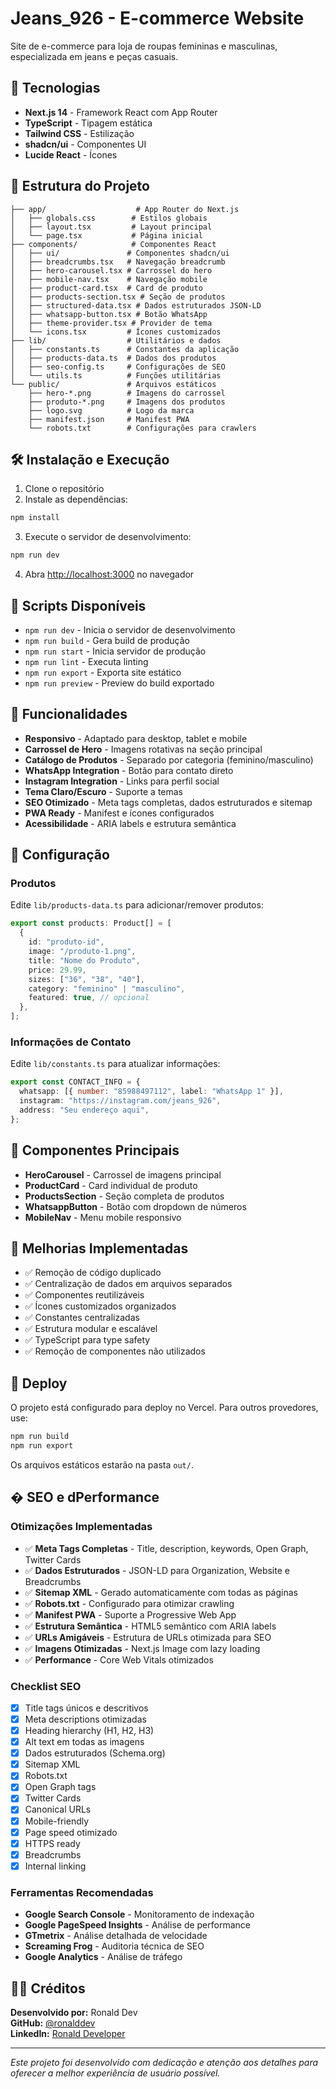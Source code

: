 # Jeans_926 - E-commerce Website

Site de e-commerce para loja de roupas femininas e masculinas, especializada em jeans e peças casuais.

## 🚀 Tecnologias

- **Next.js 14** - Framework React com App Router
- **TypeScript** - Tipagem estática
- **Tailwind CSS** - Estilização
- **shadcn/ui** - Componentes UI
- **Lucide React** - Ícones

## 📁 Estrutura do Projeto

```
├── app/                    # App Router do Next.js
│   ├── globals.css        # Estilos globais
│   ├── layout.tsx         # Layout principal
│   └── page.tsx           # Página inicial
├── components/            # Componentes React
│   ├── ui/               # Componentes shadcn/ui
│   ├── breadcrumbs.tsx   # Navegação breadcrumb
│   ├── hero-carousel.tsx # Carrossel do hero
│   ├── mobile-nav.tsx    # Navegação mobile
│   ├── product-card.tsx  # Card de produto
│   ├── products-section.tsx # Seção de produtos
│   ├── structured-data.tsx # Dados estruturados JSON-LD
│   ├── whatsapp-button.tsx # Botão WhatsApp
│   ├── theme-provider.tsx # Provider de tema
│   └── icons.tsx         # Ícones customizados
├── lib/                  # Utilitários e dados
│   ├── constants.ts      # Constantes da aplicação
│   ├── products-data.ts  # Dados dos produtos
│   ├── seo-config.ts     # Configurações de SEO
│   └── utils.ts          # Funções utilitárias
└── public/               # Arquivos estáticos
    ├── hero-*.png        # Imagens do carrossel
    ├── produto-*.png     # Imagens dos produtos
    ├── logo.svg          # Logo da marca
    ├── manifest.json     # Manifest PWA
    └── robots.txt        # Configurações para crawlers
```

## 🛠️ Instalação e Execução

1. Clone o repositório
2. Instale as dependências:

```bash
npm install
```

3. Execute o servidor de desenvolvimento:

```bash
npm run dev
```

4. Abra [http://localhost:3000](http://localhost:3000) no navegador

## 📝 Scripts Disponíveis

- `npm run dev` - Inicia o servidor de desenvolvimento
- `npm run build` - Gera build de produção
- `npm run start` - Inicia servidor de produção
- `npm run lint` - Executa linting
- `npm run export` - Exporta site estático
- `npm run preview` - Preview do build exportado

## 🎨 Funcionalidades

- **Responsivo** - Adaptado para desktop, tablet e mobile
- **Carrossel de Hero** - Imagens rotativas na seção principal
- **Catálogo de Produtos** - Separado por categoria (feminino/masculino)
- **WhatsApp Integration** - Botão para contato direto
- **Instagram Integration** - Links para perfil social
- **Tema Claro/Escuro** - Suporte a temas
- **SEO Otimizado** - Meta tags completas, dados estruturados e sitemap
- **PWA Ready** - Manifest e ícones configurados
- **Acessibilidade** - ARIA labels e estrutura semântica

## 🔧 Configuração

### Produtos

Edite `lib/products-data.ts` para adicionar/remover produtos:

```typescript
export const products: Product[] = [
  {
    id: "produto-id",
    image: "/produto-1.png",
    title: "Nome do Produto",
    price: 29.99,
    sizes: ["36", "38", "40"],
    category: "feminino" | "masculino",
    featured: true, // opcional
  },
];
```

### Informações de Contato

Edite `lib/constants.ts` para atualizar informações:

```typescript
export const CONTACT_INFO = {
  whatsapp: [{ number: "85988497112", label: "WhatsApp 1" }],
  instagram: "https://instagram.com/jeans_926",
  address: "Seu endereço aqui",
};
```

## 📱 Componentes Principais

- **HeroCarousel** - Carrossel de imagens principal
- **ProductCard** - Card individual de produto
- **ProductsSection** - Seção completa de produtos
- **WhatsappButton** - Botão com dropdown de números
- **MobileNav** - Menu mobile responsivo

## 🎯 Melhorias Implementadas

- ✅ Remoção de código duplicado
- ✅ Centralização de dados em arquivos separados
- ✅ Componentes reutilizáveis
- ✅ Ícones customizados organizados
- ✅ Constantes centralizadas
- ✅ Estrutura modular e escalável
- ✅ TypeScript para type safety
- ✅ Remoção de componentes não utilizados

## 📄 Deploy

O projeto está configurado para deploy no Vercel. Para outros provedores, use:

```bash
npm run build
npm run export
```

Os arquivos estáticos estarão na pasta `out/`.

## � SEO e dPerformance

### Otimizações Implementadas

- ✅ **Meta Tags Completas** - Title, description, keywords, Open Graph, Twitter Cards
- ✅ **Dados Estruturados** - JSON-LD para Organization, Website e Breadcrumbs
- ✅ **Sitemap XML** - Gerado automaticamente com todas as páginas
- ✅ **Robots.txt** - Configurado para otimizar crawling
- ✅ **Manifest PWA** - Suporte a Progressive Web App
- ✅ **Estrutura Semântica** - HTML5 semântico com ARIA labels
- ✅ **URLs Amigáveis** - Estrutura de URLs otimizada para SEO
- ✅ **Imagens Otimizadas** - Next.js Image com lazy loading
- ✅ **Performance** - Core Web Vitals otimizados

### Checklist SEO

- [x] Title tags únicos e descritivos
- [x] Meta descriptions otimizadas
- [x] Heading hierarchy (H1, H2, H3)
- [x] Alt text em todas as imagens
- [x] Dados estruturados (Schema.org)
- [x] Sitemap XML
- [x] Robots.txt
- [x] Open Graph tags
- [x] Twitter Cards
- [x] Canonical URLs
- [x] Mobile-friendly
- [x] Page speed otimizado
- [x] HTTPS ready
- [x] Breadcrumbs
- [x] Internal linking

### Ferramentas Recomendadas

- **Google Search Console** - Monitoramento de indexação
- **Google PageSpeed Insights** - Análise de performance
- **GTmetrix** - Análise detalhada de velocidade
- **Screaming Frog** - Auditoria técnica de SEO
- **Google Analytics** - Análise de tráfego

## 👨‍💻 Créditos

**Desenvolvido por:** Ronald Dev  
**GitHub:** [@ronalddev](https://github.com/ronalddev)  
**LinkedIn:** [Ronald Developer](https://linkedin.com/in/ronalddev)

---

_Este projeto foi desenvolvido com dedicação e atenção aos detalhes para oferecer a melhor experiência de usuário possível._
